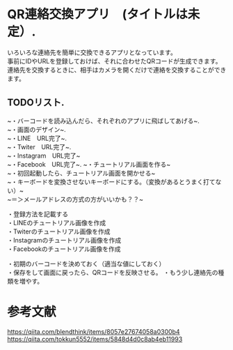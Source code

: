 # QR連絡交換アプリ　(タイトルは未定）. 

いろいろな連絡先を簡単に交換できるアプリとなっています。    
事前にIDやURLを登録しておけば、それに合わせたQRコードが生成できます。  
連絡先を交換するときに、相手はカメラを開くだけで連絡を交換することができます。


## TODOリスト.   
~・バーコードを読み込んだら、それぞれのアプリに飛ばしてあげる~.       
~・画面のデザイン~.  
~・LINE　URL完了~.    
~・Twiter　URL完了~.   
~・Instagram　URL完了~    
~・Facebook　URL完了~. 
~・チュートリアル画面を作る~  
~・初回起動したら、チュートリアル画面を開かせる~  
~・キーボードを変換させないキーボードにする。（変換があるとうまく打てない）~  
~＝＞メールアドレスの方式の方がいいかも？？~  

・登録方法を記載する  
・LINEのチュートリアル画像を作成  
・Twiterのチュートリアル画像を作成  
・Instagramのチュートリアル画像を作成  
・Facebookのチュートリアル画像を作成  

・初期のバーコードを決めておく（適当な値にしておく）  
・保存をして画面に戻ったら、QRコードを反映させる。 
・もう少し連絡先の種類を増やす。      





# 参考文献
https://qiita.com/blendthink/items/8057e27674058a0300b4
https://qiita.com/tokkun5552/items/5848d4d0c8ab4eb11993
